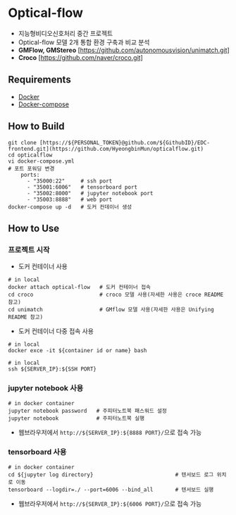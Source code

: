 # Optical-flow
 - 지능형비디오신호처리 중간 프로젝트
 - Optical-flow 모델 2개 통합 환경 구축과 비교 분석
 - **GMFlow, GMStereo** [https://github.com/autonomousvision/unimatch.git]
 - **Croco** [https://github.com/naver/croco.git]

## Requirements
- [Docker](https://velog.io/@jinhasong/Docker-install)
- [Docker-compose](https://velog.io/@jinhasong/Docker-compose-install)

## How to Build
```shell
git clone [https://${PERSONAL_TOKEN}@github.com/${GithubID}/EDC-frontend.git](https://github.com/HyeongbinMun/opticalflow.git)
cd opticalflow
vi docker-compose.yml
# 포트 포워딩 변경
    ports:
      - "35000:22"     # ssh port
      - "35001:6006"   # tensorboard port
      - "35002:8000"   # jupyter notebook port
      - "35003:8888"   # web port
docker-compose up -d   # 도커 컨데이너 생성
```

## How to Use
### 프로젝트 시작
 - 도커 컨테이너 사용
```shell
# in local
docker attach optical-flow   # 도커 컨테이너 접속
cd croco                     # croco 모델 사용(자세한 사용은 croce README 참고)
cd unimatch                  # GMflow 모델 사용(자세한 사용은 Unifying README 참고)
```
- 도커 컨테이너 다중 접속 사용
```shell
# in local
docker exce -it ${container id or name} bash
```
```shell
# in local
ssh ${SERVER_IP}:${SSH PORT}
```

### jupyter notebook 사용
```shell
# in docker container
jupyter notebook password   # 주피터노트북 패스워드 설정
jupyter notebook            # 주피터노트북 실행
```
* 웹브라우저에서 ```http://${SERVER_IP}:${8888 PORT}/```으로 접속 가능

### tensorboard 사용
```shell
# in docker container
cd ${jupyter log directory}                          # 텐서보드 로그 위치로 이동
tensorboard --logdir=./ --port=6006 --bind_all       # 텐서보드 실행
```
* 웹브라우저에서 ```http://${SERVER_IP}:${6006 PORT}/```으로 접속 가능
